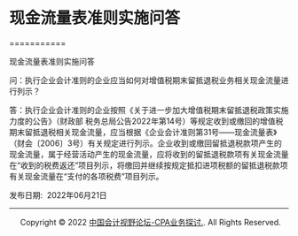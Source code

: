 ﻿# 现金流量表准则实施问答
===========

  

现金流量表准则实施问答

问：执行企业会计准则的企业应当如何对增值税期末留抵退税业务相关现金流量进行列示？

答：执行企业会计准则的企业按照《关于进一步加大增值税期末留抵退税政策实施力度的公告》（财政部 税务总局公告2022年第14号）等规定收到或缴回的增值税期末留抵退税相关现金流量，应当根据《企业会计准则第31号——现金流量表》（财会〔2006〕3号）有关规定进行列示。企业收到或缴回留抵退税款项产生的现金流量，属于经营活动产生的现金流量，应将收到的留抵退税款项有关现金流量在“收到的税费返还”项目列示，将缴回并继续按规定抵扣进项税额的留抵退税款项有关现金流量在“支付的各项税费”项目列示。

发布日期:  2022年06月21日

* * *

     Copyright © 2022 [中国会计视野论坛-CPA业务探讨.](https://bbs.esnai.com/thread-5354530-1-3.html). All Rights Reserved.